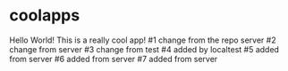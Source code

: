 # coolapps
Hello World! This is a really cool app!
#1 change from the repo server
#2 change from server
#3 change from test
#4 added by localtest
#5 added from server
#6 added from server
#7 added from server

